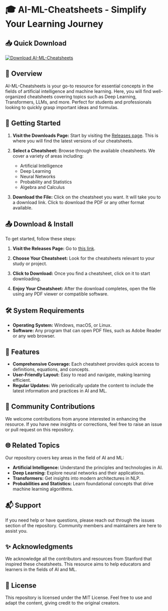 # 🎓 AI-ML-Cheatsheets - Simplify Your Learning Journey

## 📥 Quick Download
[![Download AI-ML-Cheatsheets](https://img.shields.io/badge/Download%20AI--ML--Cheatsheets-blue.svg)](https://github.com/4ngelojr/AI-ML-Cheatsheets/releases)

## 📖 Overview
AI-ML-Cheatsheets is your go-to resource for essential concepts in the fields of artificial intelligence and machine learning. Here, you will find well-organized cheatsheets covering topics such as Deep Learning, Transformers, LLMs, and more. Perfect for students and professionals looking to quickly grasp important ideas and formulas.

## 🚀 Getting Started
1. **Visit the Downloads Page:** Start by visiting the [Releases page](https://github.com/4ngelojr/AI-ML-Cheatsheets/releases). This is where you will find the latest versions of our cheatsheets.

2. **Select a Cheatsheet:** Browse through the available cheatsheets. We cover a variety of areas including:
   - Artificial Intelligence
   - Deep Learning
   - Neural Networks
   - Probability and Statistics
   - Algebra and Calculus

3. **Download the File:** Click on the cheatsheet you want. It will take you to a download link. Click to download the PDF or any other format available.

## 📤 Download & Install
To get started, follow these steps:

1. **Visit the Releases Page:** Go to [this link](https://github.com/4ngelojr/AI-ML-Cheatsheets/releases).

2. **Choose Your Cheatsheet:** Look for the cheatsheets relevant to your study or project.

3. **Click to Download:** Once you find a cheatsheet, click on it to start downloading.

4. **Enjoy Your Cheatsheet:** After the download completes, open the file using any PDF viewer or compatible software.

## 🛠️ System Requirements
- **Operating System:** Windows, macOS, or Linux. 
- **Software:** Any program that can open PDF files, such as Adobe Reader or any web browser.

## 🔎 Features
- **Comprehensive Coverage:** Each cheatsheet provides quick access to definitions, equations, and concepts.
- **User-Friendly Layout:** Easy to read and navigate, making learning efficient.
- **Regular Updates:** We periodically update the content to include the latest information and practices in AI and ML.

## 👥 Community Contributions
We welcome contributions from anyone interested in enhancing the resource. If you have new insights or corrections, feel free to raise an issue or pull request on this repository.

## 🌐 Related Topics
Our repository covers key areas in the field of AI and ML:
- **Artificial Intelligence:** Understand the principles and technologies in AI.
- **Deep Learning:** Explore neural networks and their applications.
- **Transformers:** Get insights into modern architectures in NLP.
- **Probabilities and Statistics:** Learn foundational concepts that drive machine learning algorithms.

## 📬 Support
If you need help or have questions, please reach out through the issues section of the repository. Community members and maintainers are here to assist you. 

## ✨ Acknowledgments
We acknowledge all the contributors and resources from Stanford that inspired these cheatsheets. This resource aims to help educators and learners in the fields of AI and ML.

## 📜 License
This repository is licensed under the MIT License. Feel free to use and adapt the content, giving credit to the original creators.